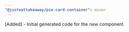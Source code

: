 ```yaml
---
"@justeattakeaway/pie-card-container": minor
---
```


[Added] - Initial generated code for the new component
